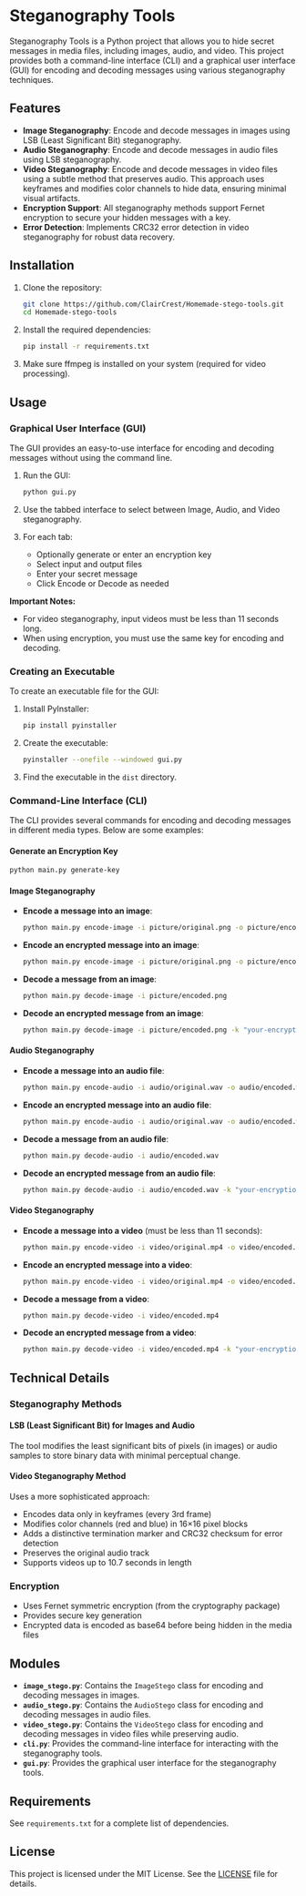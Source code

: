 # Steganography Tools

Steganography Tools is a Python project that allows you to hide secret messages in media files, including images, audio, and video. This project provides both a command-line interface (CLI) and a graphical user interface (GUI) for encoding and decoding messages using various steganography techniques.

## Features
- **Image Steganography**: Encode and decode messages in images using LSB (Least Significant Bit) steganography.
- **Audio Steganography**: Encode and decode messages in audio files using LSB steganography.
- **Video Steganography**: Encode and decode messages in video files using a subtle method that preserves audio. This approach uses keyframes and modifies color channels to hide data, ensuring minimal visual artifacts.
- **Encryption Support**: All steganography methods support Fernet encryption to secure your hidden messages with a key.
- **Error Detection**: Implements CRC32 error detection in video steganography for robust data recovery.

## Installation

1. Clone the repository:
   ```bash
   git clone https://github.com/ClairCrest/Homemade-stego-tools.git
   cd Homemade-stego-tools
   ```

2. Install the required dependencies:
   ```bash
   pip install -r requirements.txt
   ```

3. Make sure ffmpeg is installed on your system (required for video processing).

## Usage

### Graphical User Interface (GUI)
The GUI provides an easy-to-use interface for encoding and decoding messages without using the command line.

1. Run the GUI:
   ```bash
   python gui.py
   ```

2. Use the tabbed interface to select between Image, Audio, and Video steganography.

3. For each tab:
   - Optionally generate or enter an encryption key
   - Select input and output files
   - Enter your secret message
   - Click Encode or Decode as needed

**Important Notes:**
- For video steganography, input videos must be less than 11 seconds long.
- When using encryption, you must use the same key for encoding and decoding.

### Creating an Executable
To create an executable file for the GUI:

1. Install PyInstaller:
   ```bash
   pip install pyinstaller
   ```

2. Create the executable:
   ```bash
   pyinstaller --onefile --windowed gui.py
   ```

3. Find the executable in the `dist` directory.

### Command-Line Interface (CLI)
The CLI provides several commands for encoding and decoding messages in different media types. Below are some examples:

#### Generate an Encryption Key
```bash
python main.py generate-key
```

#### Image Steganography
- **Encode a message into an image**:
  ```bash
  python main.py encode-image -i picture/original.png -o picture/encoded.png -d "Secret message"
  ```
- **Encode an encrypted message into an image**:
  ```bash
  python main.py encode-image -i picture/original.png -o picture/encoded.png -d "Secret message" -k "your-encryption-key"
  ```
- **Decode a message from an image**:
  ```bash
  python main.py decode-image -i picture/encoded.png
  ```
- **Decode an encrypted message from an image**:
  ```bash
  python main.py decode-image -i picture/encoded.png -k "your-encryption-key"
  ```

#### Audio Steganography
- **Encode a message into an audio file**:
  ```bash
  python main.py encode-audio -i audio/original.wav -o audio/encoded.wav -d "Secret message"
  ```
- **Encode an encrypted message into an audio file**:
  ```bash
  python main.py encode-audio -i audio/original.wav -o audio/encoded.wav -d "Secret message" -k "your-encryption-key"
  ```
- **Decode a message from an audio file**:
  ```bash
  python main.py decode-audio -i audio/encoded.wav
  ```
- **Decode an encrypted message from an audio file**:
  ```bash
  python main.py decode-audio -i audio/encoded.wav -k "your-encryption-key"
  ```

#### Video Steganography
- **Encode a message into a video** (must be less than 11 seconds):
  ```bash
  python main.py encode-video -i video/original.mp4 -o video/encoded.mp4 -d "Secret message"
  ```
- **Encode an encrypted message into a video**:
  ```bash
  python main.py encode-video -i video/original.mp4 -o video/encoded.mp4 -d "Secret message" -k "your-encryption-key"
  ```
- **Decode a message from a video**:
  ```bash
  python main.py decode-video -i video/encoded.mp4
  ```
- **Decode an encrypted message from a video**:
  ```bash
  python main.py decode-video -i video/encoded.mp4 -k "your-encryption-key"
  ```

## Technical Details

### Steganography Methods

#### LSB (Least Significant Bit) for Images and Audio
The tool modifies the least significant bits of pixels (in images) or audio samples to store binary data with minimal perceptual change.

#### Video Steganography Method
Uses a more sophisticated approach:
- Encodes data only in keyframes (every 3rd frame)
- Modifies color channels (red and blue) in 16×16 pixel blocks
- Adds a distinctive termination marker and CRC32 checksum for error detection
- Preserves the original audio track
- Supports videos up to 10.7 seconds in length

### Encryption
- Uses Fernet symmetric encryption (from the cryptography package)
- Provides secure key generation
- Encrypted data is encoded as base64 before being hidden in the media files

## Modules

- **`image_stego.py`**: Contains the `ImageStego` class for encoding and decoding messages in images.
- **`audio_stego.py`**: Contains the `AudioStego` class for encoding and decoding messages in audio files.
- **`video_stego.py`**: Contains the `VideoStego` class for encoding and decoding messages in video files while preserving audio.
- **`cli.py`**: Provides the command-line interface for interacting with the steganography tools.
- **`gui.py`**: Provides the graphical user interface for the steganography tools.

## Requirements

See `requirements.txt` for a complete list of dependencies.

## License

This project is licensed under the MIT License. See the [LICENSE](LICENSE) file for details.
